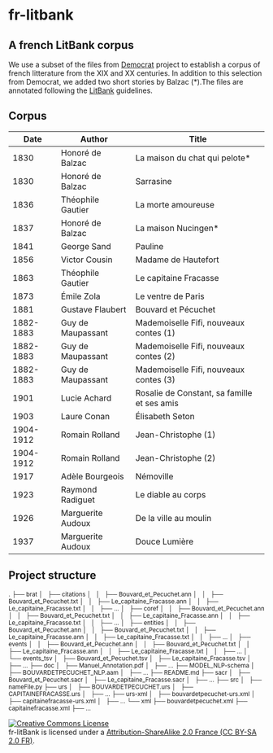 # fr-litbank
## A french LitBank corpus

We use a subset of the files from [Democrat](https://www.ortolang.fr/market/corpora/democrat/) project to establish a corpus of french litterature from the XIX and XX centuries. In addition to this selection from Democrat,
we added two short stories by Balzac (\*).The files are annotated following the [LitBank](https://github.com/dbamman/litbank) guidelines.


## Corpus

|Date|Author|Title|
|---|---|---|
|1830|Honoré de Balzac|La maison du chat qui pelote*|
|1830|Honoré de Balzac|Sarrasine|
|1836|Théophile Gautier|La morte amoureuse|
|1837|Honoré de Balzac|La maison Nucingen*|
|1841|George Sand|Pauline|
|1856|Victor Cousin|Madame de Hautefort|ok|ok|			
|1863|Théophile Gautier|Le capitaine Fracasse|
|1873|Émile Zola|Le ventre de Paris|
|1881|Gustave Flaubert|Bouvard et Pécuchet|
|1882-1883|Guy de Maupassant|Mademoiselle Fifi, nouveaux contes (1)|
|1882-1883|Guy de Maupassant|Mademoiselle Fifi, nouveaux contes (2)|
|1882-1883|Guy de Maupassant|Mademoiselle Fifi, nouveaux contes (3)|
|1901|Lucie Achard|Rosalie de Constant, sa famille et ses amis|
|1903|Laure Conan|Élisabeth Seton|
|1904-1912|Romain Rolland|Jean-Christophe (1)|
|1904-1912|Romain Rolland|Jean-Christophe (2)|
|1917|Adèle Bourgeois|Némoville|
|1923|Raymond Radiguet|Le diable au corps|
|1926|Marguerite Audoux|De la ville au moulin|
|1937|Marguerite Audoux|Douce Lumière|

## Project structure

<small>                                
   .
   ├── brat
   │   ├── citations
   │   │   ├── Bouvard_et_Pecuchet.ann
   │   │   ├── Bouvard_et_Pecuchet.txt
   │   │   ├── Le_capitaine_Fracasse.ann
   │   │   ├── Le_capitaine_Fracasse.txt
   │   │   ├── ...
   │   ├── coref
   │   │   ├── Bouvard_et_Pecuchet.ann
   │   │   ├── Bouvard_et_Pecuchet.txt
   │   │   ├── Le_capitaine_Fracasse.ann
   │   │   ├── Le_capitaine_Fracasse.txt
   │   │   ├── ...
   │   ├── entities
   │   │   ├── Bouvard_et_Pecuchet.ann
   │   │   ├── Bouvard_et_Pecuchet.txt
   │   │   ├── Le_capitaine_Fracasse.ann
   │   │   ├── Le_capitaine_Fracasse.txt
   │   │   ├── ...
   │   ├── events
   │   │   ├── Bouvard_et_Pecuchet.ann
   │   │   ├── Bouvard_et_Pecuchet.txt
   │   │   ├── Le_capitaine_Fracasse.ann
   │   │   ├── Le_capitaine_Fracasse.txt
   │   │   ├── ...
   │   └── events_tsv
   │       ├── Bouvard_et_Pecuchet.tsv
   │       ├── Le_capitaine_Fracasse.tsv
   │       ├── ...
   ├── doc
   │   ├── Manuel_Annotation.pdf
   │   ├── ...
   ├── MODEL_NLP-schema
   │   ├── BOUVARDETPECUCHET_NLP.aam
   │   ├── ...
   ├── README.md
   ├── sacr
   │   ├── Bouvard_et_Pecuchet.sacr
   │   ├── Le_capitaine_Fracasse.sacr
   │   ├── ...
   ├── src
   │   ├── nameFile.py
   ├── urs
   │   ├── BOUVARDETPECUCHET.urs
   │   ├── CAPITAINEFRACASSE.urs
   │   ├── ...
   ├── urs-xml
   │   ├── bouvardetpecuchet-urs.xml
   │   ├── capitainefracasse-urs.xml
   │   ├── ...
   └── xml
       ├── bouvardetpecuchet.xml
       ├── capitainefracasse.xml
       ├── ...
</small>

<a rel="license" href="https://creativecommons.org/licenses/by-sa/4.0/"><img alt="Creative Commons License" style="border-width:0" src="https://i.creativecommons.org/l/by/4.0/88x31.png" /></a>
<br/>fr-litBank is licensed under a <a rel="license" href="https://creativecommons.org/licenses/by-sa/4.0/">Attribution-ShareAlike 2.0 France (CC BY-SA 2.0 FR)</a>.
